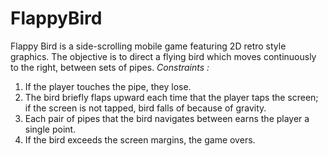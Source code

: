 # FlappyBird

Flappy Bird is a side-scrolling mobile game featuring 2D retro style graphics. The
objective is to direct a flying bird which moves continuously to the right, between
sets of pipes.
*Constraints :*
1. If the player touches the pipe, they lose.
2. The bird briefly flaps upward each time that the player taps the screen; if the
screen is not tapped, bird falls of because of gravity.
3. Each pair of pipes that the bird navigates between earns the player a single
point.
4. If the bird exceeds the screen margins, the game overs.
